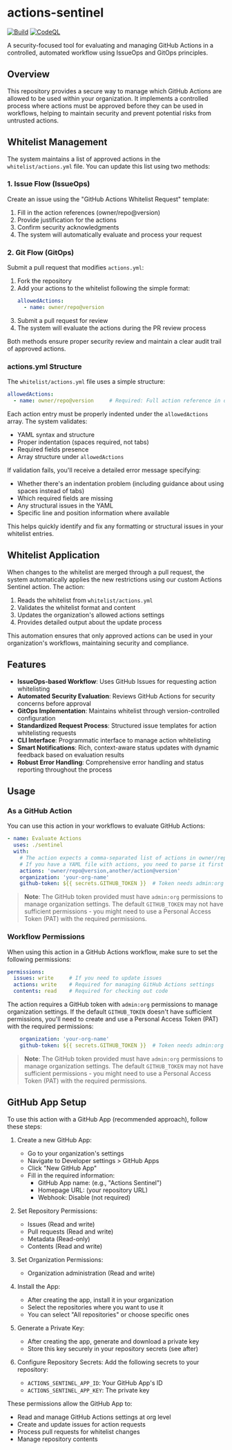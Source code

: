 # actions-sentinel

[![Build](https://github.com/tdupoiron-org/actions-sentinel/actions/workflows/build.yml/badge.svg)](https://github.com/tdupoiron-org/actions-sentinel/actions/workflows/build.yml) [![CodeQL](https://github.com/tdupoiron-org/actions-sentinel/actions/workflows/github-code-scanning/codeql/badge.svg)](https://github.com/tdupoiron-org/actions-sentinel/actions/workflows/github-code-scanning/codeql)

A security-focused tool for evaluating and managing GitHub Actions in a controlled, automated workflow using IssueOps and GitOps principles.

## Overview

This repository provides a secure way to manage which GitHub Actions are allowed to be used within your organization. It implements a controlled process where actions must be approved before they can be used in workflows, helping to maintain security and prevent potential risks from untrusted actions.

## Whitelist Management

The system maintains a list of approved actions in the `whitelist/actions.yml` file. You can update this list using two methods:

### 1. Issue Flow (IssueOps)

Create an issue using the "GitHub Actions Whitelist Request" template:
1. Fill in the action references (owner/repo@version)
2. Provide justification for the actions
3. Confirm security acknowledgments
4. The system will automatically evaluate and process your request

### 2. Git Flow (GitOps)

Submit a pull request that modifies `actions.yml`:
1. Fork the repository
2. Add your actions to the whitelist following the simple format:
   ```yaml
   allowedActions:
     - name: owner/repo@version
   ```
3. Submit a pull request for review
4. The system will evaluate the actions during the PR review process

Both methods ensure proper security review and maintain a clear audit trail of approved actions.

### actions.yml Structure

The `whitelist/actions.yml` file uses a simple structure:

```yaml
allowedActions:
  - name: owner/repo@version     # Required: Full action reference in owner/repo@version format
```

Each action entry must be properly indented under the `allowedActions` array. The system validates:

- YAML syntax and structure
- Proper indentation (spaces required, not tabs)
- Required fields presence
- Array structure under `allowedActions`

If validation fails, you'll receive a detailed error message specifying:
- Whether there's an indentation problem (including guidance about using spaces instead of tabs)
- Which required fields are missing
- Any structural issues in the YAML
- Specific line and position information where available

This helps quickly identify and fix any formatting or structural issues in your whitelist entries.

## Whitelist Application

When changes to the whitelist are merged through a pull request, the system automatically applies the new restrictions using our custom Actions Sentinel action. The action:

1. Reads the whitelist from `whitelist/actions.yml`
2. Validates the whitelist format and content
3. Updates the organization's allowed actions settings
4. Provides detailed output about the update process

This automation ensures that only approved actions can be used in your organization's workflows, maintaining security and compliance.

## Features

- **IssueOps-based Workflow**: Uses GitHub Issues for requesting action whitelisting
- **Automated Security Evaluation**: Reviews GitHub Actions for security concerns before approval
- **GitOps Implementation**: Maintains whitelist through version-controlled configuration
- **Standardized Request Process**: Structured issue templates for action whitelisting requests
- **CLI Interface**: Programmatic interface to manage action whitelisting
- **Smart Notifications**: Rich, context-aware status updates with dynamic feedback based on evaluation results
- **Robust Error Handling**: Comprehensive error handling and status reporting throughout the process

## Usage

### As a GitHub Action

You can use this action in your workflows to evaluate GitHub Actions:

```yaml
- name: Evaluate Actions
  uses: ./sentinel
  with:
    # The action expects a comma-separated list of actions in owner/repo@version format
    # If you have a YAML file with actions, you need to parse it first
    actions: 'owner/repo@version,another/action@version'
    organization: 'your-org-name'
    github-token: ${{ secrets.GITHUB_TOKEN }}  # Token needs admin:org permissions
```

> **Note**: The GitHub token provided must have `admin:org` permissions to manage organization settings. The default `GITHUB_TOKEN` may not have sufficient permissions - you might need to use a Personal Access Token (PAT) with the required permissions.

### Workflow Permissions

When using this action in a GitHub Actions workflow, make sure to set the following permissions:

```yaml
permissions:
  issues: write     # If you need to update issues
  actions: write    # Required for managing GitHub Actions settings
  contents: read    # Required for checking out code
```

The action requires a GitHub token with `admin:org` permissions to manage organization settings. If the default `GITHUB_TOKEN` doesn't have sufficient permissions, you'll need to create and use a Personal Access Token (PAT) with the required permissions:

```yaml
    organization: 'your-org-name'
    github-token: ${{ secrets.GITHUB_TOKEN }}  # Token needs admin:org permissions
```

> **Note**: The GitHub token provided must have `admin:org` permissions to manage organization settings. The default `GITHUB_TOKEN` may not have sufficient permissions - you might need to use a Personal Access Token (PAT) with the required permissions.

## GitHub App Setup

To use this action with a GitHub App (recommended approach), follow these steps:

1. Create a new GitHub App:
   - Go to your organization's settings
   - Navigate to Developer settings > GitHub Apps
   - Click "New GitHub App"
   - Fill in the required information:
     - GitHub App name: (e.g., "Actions Sentinel")
     - Homepage URL: (your repository URL)
     - Webhook: Disable (not required)

2. Set Repository Permissions:
   - Issues (Read and write)
   - Pull requests (Read and write)
   - Metadata (Read-only)
   - Contents (Read and write)

3. Set Organization Permissions:
   - Organization administration (Read and write)

4. Install the App:
   - After creating the app, install it in your organization
   - Select the repositories where you want to use it
   - You can select "All repositories" or choose specific ones

5. Generate a Private Key:
   - After creating the app, generate and download a private key
   - Store this key securely in your repository secrets (see after)

6. Configure Repository Secrets:
   Add the following secrets to your repository:
   - `ACTIONS_SENTINEL_APP_ID`: Your GitHub App's ID
   - `ACTIONS_SENTINEL_APP_KEY`: The private key

These permissions allow the GitHub App to:
- Read and manage GitHub Actions settings at org level
- Create and update issues for action requests
- Process pull requests for whitelist changes
- Manage repository contents